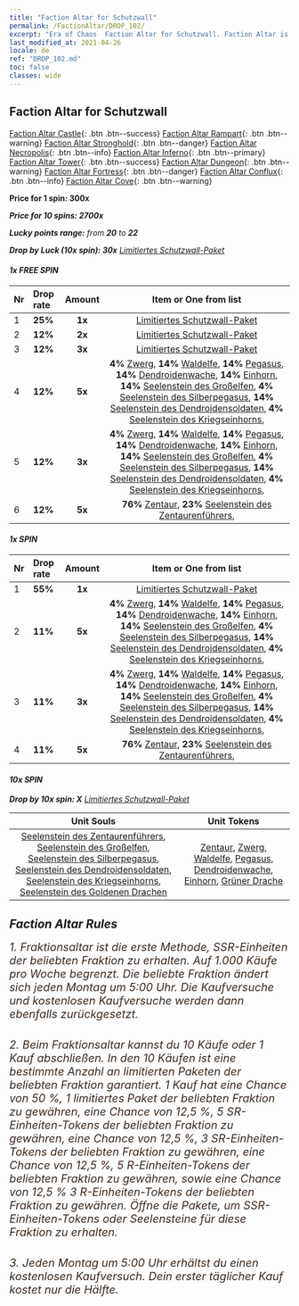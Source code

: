```yaml
---
title: "Faction Altar for Schutzwall"
permalink: /FactionAltar/DROP_102/
excerpt: "Era of Chaos  Faction Altar for Schutzwall. Faction Altar is the primary method for obtaining SSR units from the popular faction. Limited to 1,000 purchases each week. The popular faction changes at 05:00 every Monday. Purchase attempts and free purchase attempts will also reset then."
last_modified_at: 2021-04-26
locale: de
ref: "DROP_102.md"
toc: false
classes: wide
---
```


##  Faction Altar for **Schutzwall**

  [Faction Altar Castle](/de/FactionAltar/DROP_101/){: .btn .btn--success} [Faction Altar Rampart](/de/FactionAltar/DROP_102/){: .btn .btn--warning} [Faction Altar Stronghold](/de/FactionAltar/DROP_103/){: .btn .btn--danger} [Faction Altar Necropolis](/de/FactionAltar/DROP_104/){: .btn .btn--info} [Faction Altar Inferno](/de/FactionAltar/DROP_105/){: .btn .btn--primary} [Faction Altar Tower](/de/FactionAltar/DROP_106/){: .btn .btn--success} [Faction Altar Dungeon](/de/FactionAltar/DROP_107/){: .btn .btn--warning} [Faction Altar Fortress](/de/FactionAltar/DROP_108/){: .btn .btn--danger} [Faction Altar Conflux](/de/FactionAltar/DROP_109/){: .btn .btn--info} [Faction Altar Cove](/de/FactionAltar/DROP_112/){: .btn .btn--warning} 

  **Price for 1 spin: 300x** <i class="fas fa-gem"/>

  **Price for 10 spins: 2700x** <i class="fas fa-gem"/>

  **Lucky points range:** from **20** to **22**

  **Drop by Luck (10x spin): 30x** [Limitiertes Schutzwall-Paket](/ItemsDE/con_2101/)

####  1x FREE SPIN 

  |    Nr    |  Drop rate  |  Amount   |   Item or One from list  |
  |:---------|:------------|:---------:|:------------------------:|
  | 1 | **25%** | **1x** | [Limitiertes Schutzwall-Paket](/ItemsDE/con_2101/) |
  | 2 | **12%** | **2x** | [Limitiertes Schutzwall-Paket](/ItemsDE/con_2101/) |
  | 3 | **12%** | **3x** | [Limitiertes Schutzwall-Paket](/ItemsDE/con_2101/) |
  | 4 | **12%** | **5x** |  **4%** [Zwerg](/ItemsDE/unt_200/),  **14%** [Waldelfe](/ItemsDE/unt_201/),  **14%** [Pegasus](/ItemsDE/unt_202/),  **14%** [Dendroidenwache](/ItemsDE/unt_203/),  **14%** [Einhorn](/ItemsDE/unt_204/),  **14%** [Seelenstein des Großelfen](/ItemsDE/unt_291/),  **4%** [Seelenstein des Silberpegasus](/ItemsDE/unt_292/),  **14%** [Seelenstein des Dendroidensoldaten](/ItemsDE/unt_293/),  **4%** [Seelenstein des Kriegseinhorns](/ItemsDE/unt_294/),  |
  | 5 | **12%** | **3x** |  **4%** [Zwerg](/ItemsDE/unt_200/),  **14%** [Waldelfe](/ItemsDE/unt_201/),  **14%** [Pegasus](/ItemsDE/unt_202/),  **14%** [Dendroidenwache](/ItemsDE/unt_203/),  **14%** [Einhorn](/ItemsDE/unt_204/),  **14%** [Seelenstein des Großelfen](/ItemsDE/unt_291/),  **4%** [Seelenstein des Silberpegasus](/ItemsDE/unt_292/),  **14%** [Seelenstein des Dendroidensoldaten](/ItemsDE/unt_293/),  **4%** [Seelenstein des Kriegseinhorns](/ItemsDE/unt_294/),  |
  | 6 | **12%** | **5x** |  **76%** [Zentaur](/ItemsDE/unt_199/),  **23%** [Seelenstein des Zentaurenführers](/ItemsDE/unt_290/),  |


####  1x SPIN 

  |    Nr    |  Drop rate  |  Amount   |   Item or One from list  |
  |:---------|:------------|:---------:|:------------------------:|
  | 1 | **55%** | **1x** | [Limitiertes Schutzwall-Paket](/ItemsDE/con_2101/) |
  | 2 | **11%** | **5x** |  **4%** [Zwerg](/ItemsDE/unt_200/),  **14%** [Waldelfe](/ItemsDE/unt_201/),  **14%** [Pegasus](/ItemsDE/unt_202/),  **14%** [Dendroidenwache](/ItemsDE/unt_203/),  **14%** [Einhorn](/ItemsDE/unt_204/),  **14%** [Seelenstein des Großelfen](/ItemsDE/unt_291/),  **4%** [Seelenstein des Silberpegasus](/ItemsDE/unt_292/),  **14%** [Seelenstein des Dendroidensoldaten](/ItemsDE/unt_293/),  **4%** [Seelenstein des Kriegseinhorns](/ItemsDE/unt_294/),  |
  | 3 | **11%** | **3x** |  **4%** [Zwerg](/ItemsDE/unt_200/),  **14%** [Waldelfe](/ItemsDE/unt_201/),  **14%** [Pegasus](/ItemsDE/unt_202/),  **14%** [Dendroidenwache](/ItemsDE/unt_203/),  **14%** [Einhorn](/ItemsDE/unt_204/),  **14%** [Seelenstein des Großelfen](/ItemsDE/unt_291/),  **4%** [Seelenstein des Silberpegasus](/ItemsDE/unt_292/),  **14%** [Seelenstein des Dendroidensoldaten](/ItemsDE/unt_293/),  **4%** [Seelenstein des Kriegseinhorns](/ItemsDE/unt_294/),  |
  | 4 | **11%** | **5x** |  **76%** [Zentaur](/ItemsDE/unt_199/),  **23%** [Seelenstein des Zentaurenführers](/ItemsDE/unt_290/),  |


####  10x SPIN 

  **Drop by 10x spin: X** [Limitiertes Schutzwall-Paket](/ItemsDE/con_2101/)

  |    Unit Souls    |  Unit Tokens  |
  |:----------------:|:-------------:|
  | [Seelenstein des Zentaurenführers](/ItemsDE/unt_290/), [Seelenstein des Großelfen](/ItemsDE/unt_291/), [Seelenstein des Silberpegasus](/ItemsDE/unt_292/), [Seelenstein des Dendroidensoldaten](/ItemsDE/unt_293/), [Seelenstein des Kriegseinhorns](/ItemsDE/unt_294/), [Seelenstein des Goldenen Drachen](/ItemsDE/unt_295/) | [Zentaur](/ItemsDE/unt_199/), [Zwerg](/ItemsDE/unt_200/), [Waldelfe](/ItemsDE/unt_201/), [Pegasus](/ItemsDE/unt_202/), [Dendroidenwache](/ItemsDE/unt_203/), [Einhorn](/ItemsDE/unt_204/), [Grüner Drache](/ItemsDE/unt_205/) |



## Faction Altar Rules

  <span style="color: #3c2a1e;font-size:20px">1. Fraktionsaltar ist die erste Methode, SSR-Einheiten der beliebten Fraktion zu erhalten. Auf 1.000 Käufe pro Woche begrenzt. Die beliebte Fraktion ändert sich jeden Montag um 5:00 Uhr. Die Kaufversuche und kostenlosen Kaufversuche werden dann ebenfalls zurückgesetzt.</span><br/>

<br/>  <span style="color: #3c2a1e;font-size:20px">2. Beim Fraktionsaltar kannst du 10 Käufe oder 1 Kauf abschließen. In den 10 Käufen ist eine bestimmte Anzahl an limitierten Paketen der beliebten Fraktion garantiert. 1 Kauf hat eine Chance von 50 %, 1 limitiertes Paket der beliebten Fraktion zu gewähren, eine Chance von 12,5 %, 5 SR-Einheiten-Tokens der beliebten Fraktion zu gewähren, eine Chance von 12,5 %, 3 SR-Einheiten-Tokens der beliebten Fraktion zu gewähren, eine Chance von 12,5 %, 5 R-Einheiten-Tokens der beliebten Fraktion zu gewähren, sowie eine Chance von 12,5 % 3 R-Einheiten-Tokens der beliebten Fraktion zu gewähren. Öffne die Pakete, um SSR-Einheiten-Tokens oder Seelensteine für diese Fraktion zu erhalten.</span>

<br/>  <span style="color: #3c2a1e;font-size:20px">3. Jeden Montag um 5:00 Uhr erhältst du einen kostenlosen Kaufversuch. Dein erster täglicher Kauf kostet nur die Hälfte.</span><br/>

<br/>